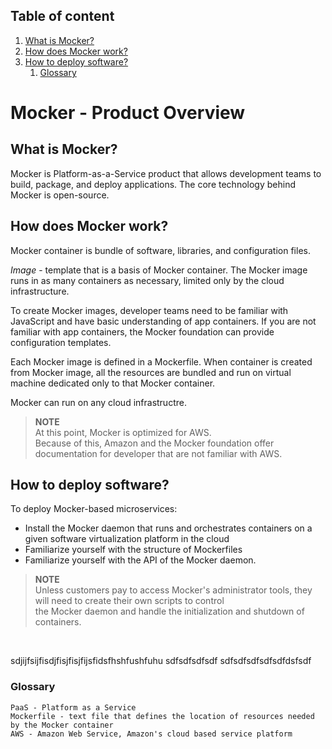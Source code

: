 <!-- this is product brief targeted to developer -->
<!-- omit in toc -->
## Table of content
1. [What is Mocker?](#what-is-mocker)
2. [How does Mocker work?](#how-does-mocker-work)
3. [How to deploy software?](#how-to-deploy-software)
   1. [Glossary](#glossary)

<!-- omit in toc -->
# Mocker - Product Overview

## What is Mocker?

Mocker is Platform-as-a-Service product that allows development teams to build, package, and deploy applications. The core technology behind Mocker is open-source.

## How does Mocker work?

Mocker container is bundle of software, libraries, and configuration files. 

*Image* - template that is a basis of Mocker container. The Mocker image runs in as many containers as necessary, limited only by the cloud infrastructure.

To create Mocker images, developer teams need to be familiar with JavaScript and have basic understanding of app containers. If you are not familiar with app containers, the Mocker foundation can provide configuration templates.

Each Mocker image is defined in a Mockerfile. When container is created from Mocker image, all the resources are bundled and run on virtual machine dedicated only to that Mocker container.

Mocker can run on any cloud infrastructre.
>**NOTE**\
>At this point, Mocker is optimized for AWS. \
>Because of this, Amazon and the Mocker foundation offer documentation for developer that are not familiar with AWS. 

## How to deploy software?

To deploy Mocker-based microservices: 
- Install the Mocker daemon that runs and orchestrates containers on a given software virtualization platform in the cloud
- Familiarize yourself with the structure of Mockerfiles 
- Familiarize yourself with the API of the Mocker daemon.

>**NOTE**\
>Unless customers pay to access Mocker's administrator tools, they will need to create their own scripts to control\
> the Mocker daemon and handle the initialization and shutdown of containers.

<br>

sdjijfsijfisdjfisjfisjfijsfidsfhshfushfuhu
sdfsdfsdfsdf
sdfsdfsdfsdfsdfdsfsdf

### Glossary

```
PaaS - Platform as a Service
Mockerfile - text file that defines the location of resources needed by the Mocker container
AWS - Amazon Web Service, Amazon's cloud based service platform
```
